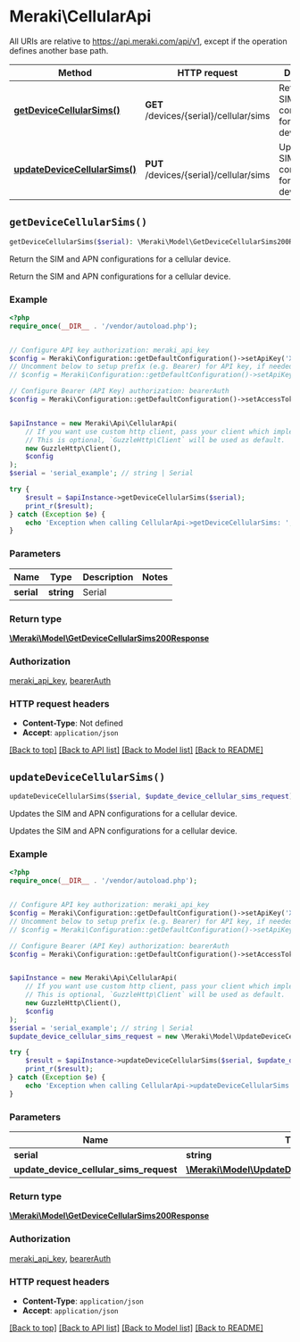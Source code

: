 # Meraki\CellularApi

All URIs are relative to https://api.meraki.com/api/v1, except if the operation defines another base path.

| Method | HTTP request | Description |
| ------------- | ------------- | ------------- |
| [**getDeviceCellularSims()**](CellularApi.md#getDeviceCellularSims) | **GET** /devices/{serial}/cellular/sims | Return the SIM and APN configurations for a cellular device. |
| [**updateDeviceCellularSims()**](CellularApi.md#updateDeviceCellularSims) | **PUT** /devices/{serial}/cellular/sims | Updates the SIM and APN configurations for a cellular device. |


## `getDeviceCellularSims()`

```php
getDeviceCellularSims($serial): \Meraki\Model\GetDeviceCellularSims200Response
```

Return the SIM and APN configurations for a cellular device.

Return the SIM and APN configurations for a cellular device.

### Example

```php
<?php
require_once(__DIR__ . '/vendor/autoload.php');


// Configure API key authorization: meraki_api_key
$config = Meraki\Configuration::getDefaultConfiguration()->setApiKey('X-Cisco-Meraki-API-Key', 'YOUR_API_KEY');
// Uncomment below to setup prefix (e.g. Bearer) for API key, if needed
// $config = Meraki\Configuration::getDefaultConfiguration()->setApiKeyPrefix('X-Cisco-Meraki-API-Key', 'Bearer');

// Configure Bearer (API Key) authorization: bearerAuth
$config = Meraki\Configuration::getDefaultConfiguration()->setAccessToken('YOUR_ACCESS_TOKEN');


$apiInstance = new Meraki\Api\CellularApi(
    // If you want use custom http client, pass your client which implements `GuzzleHttp\ClientInterface`.
    // This is optional, `GuzzleHttp\Client` will be used as default.
    new GuzzleHttp\Client(),
    $config
);
$serial = 'serial_example'; // string | Serial

try {
    $result = $apiInstance->getDeviceCellularSims($serial);
    print_r($result);
} catch (Exception $e) {
    echo 'Exception when calling CellularApi->getDeviceCellularSims: ', $e->getMessage(), PHP_EOL;
}
```

### Parameters

| Name | Type | Description  | Notes |
| ------------- | ------------- | ------------- | ------------- |
| **serial** | **string**| Serial | |

### Return type

[**\Meraki\Model\GetDeviceCellularSims200Response**](../Model/GetDeviceCellularSims200Response.md)

### Authorization

[meraki_api_key](../../README.md#meraki_api_key), [bearerAuth](../../README.md#bearerAuth)

### HTTP request headers

- **Content-Type**: Not defined
- **Accept**: `application/json`

[[Back to top]](#) [[Back to API list]](../../README.md#endpoints)
[[Back to Model list]](../../README.md#models)
[[Back to README]](../../README.md)

## `updateDeviceCellularSims()`

```php
updateDeviceCellularSims($serial, $update_device_cellular_sims_request): \Meraki\Model\GetDeviceCellularSims200Response
```

Updates the SIM and APN configurations for a cellular device.

Updates the SIM and APN configurations for a cellular device.

### Example

```php
<?php
require_once(__DIR__ . '/vendor/autoload.php');


// Configure API key authorization: meraki_api_key
$config = Meraki\Configuration::getDefaultConfiguration()->setApiKey('X-Cisco-Meraki-API-Key', 'YOUR_API_KEY');
// Uncomment below to setup prefix (e.g. Bearer) for API key, if needed
// $config = Meraki\Configuration::getDefaultConfiguration()->setApiKeyPrefix('X-Cisco-Meraki-API-Key', 'Bearer');

// Configure Bearer (API Key) authorization: bearerAuth
$config = Meraki\Configuration::getDefaultConfiguration()->setAccessToken('YOUR_ACCESS_TOKEN');


$apiInstance = new Meraki\Api\CellularApi(
    // If you want use custom http client, pass your client which implements `GuzzleHttp\ClientInterface`.
    // This is optional, `GuzzleHttp\Client` will be used as default.
    new GuzzleHttp\Client(),
    $config
);
$serial = 'serial_example'; // string | Serial
$update_device_cellular_sims_request = new \Meraki\Model\UpdateDeviceCellularSimsRequest(); // \Meraki\Model\UpdateDeviceCellularSimsRequest

try {
    $result = $apiInstance->updateDeviceCellularSims($serial, $update_device_cellular_sims_request);
    print_r($result);
} catch (Exception $e) {
    echo 'Exception when calling CellularApi->updateDeviceCellularSims: ', $e->getMessage(), PHP_EOL;
}
```

### Parameters

| Name | Type | Description  | Notes |
| ------------- | ------------- | ------------- | ------------- |
| **serial** | **string**| Serial | |
| **update_device_cellular_sims_request** | [**\Meraki\Model\UpdateDeviceCellularSimsRequest**](../Model/UpdateDeviceCellularSimsRequest.md)|  | [optional] |

### Return type

[**\Meraki\Model\GetDeviceCellularSims200Response**](../Model/GetDeviceCellularSims200Response.md)

### Authorization

[meraki_api_key](../../README.md#meraki_api_key), [bearerAuth](../../README.md#bearerAuth)

### HTTP request headers

- **Content-Type**: `application/json`
- **Accept**: `application/json`

[[Back to top]](#) [[Back to API list]](../../README.md#endpoints)
[[Back to Model list]](../../README.md#models)
[[Back to README]](../../README.md)
